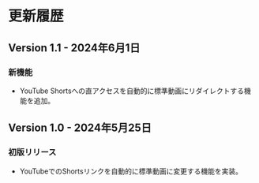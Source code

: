 # 更新履歴

## Version 1.1 - 2024年6月1日

### 新機能
- YouTube Shortsへの直アクセスを自動的に標準動画にリダイレクトする機能を追加。

## Version 1.0 - 2024年5月25日

### 初版リリース
- YouTubeでのShortsリンクを自動的に標準動画に変更する機能を実装。
